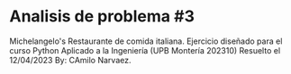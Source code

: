 # Analisis de problema #3
Michelangelo's
Restaurante de comida italiana.
Ejercicio diseñado para el curso Python Aplicado a la Ingeniería (UPB Montería 202310)
Resuelto el 12/04/2023
By: CAmilo Narvaez.
